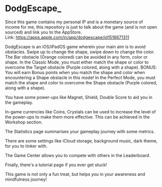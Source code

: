 # DodgEscape_

Since this game contains my personal IP and is a monetary source of income for me, this repository is just to talk about the game (and is not open sourced) and link you to the AppStore.
<br>Link: https://apps.apple.com/in/app/dodgescape/id1516671311

DodgEscape is an iOS/iPadOS game wherein your main aim is to avoid obstacles. Swipe up to change the shape, swipe down to change the color. The Bar obstacle (Orange colored) can be avoided in any form, color or shape.
In the Classic Mode, you must either match the shape or color to overcome the Target obstacle (Purple colored, along with a shape). BONUS: You will earn Bonus points when you match the shape and color when encountering a Shape obstacle in this mode!
In the Perfect Mode, you must match the shape and color to overcome the Shape obstacle (Purple colored, along with a shape).

You have some power-ups like Magnet, Shield, Double Score to aid you in the gameplay.

In-game currencies like Coins, Crystals can be used to increase the level of the power-ups to make them more effective. This can be achieved in the Workshop section.

The Statistics page summarises your gameplay journey with some metrics.

There are some settings like iCloud storage, background music, dark theme, for you to tinker with.

The Game Center allows you to compete with others in the Leaderboard.

Finally, there's a tutorial page if you ever get stuck!

This game is not only a fun treat, but helps you in your awareness and mindfulness journey!
